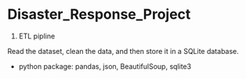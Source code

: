# Disaster_Response_Project

1. ETL pipline

Read the dataset, clean the data, and then store it in a SQLite database.

- python package: pandas, json, BeautifulSoup, sqlite3

